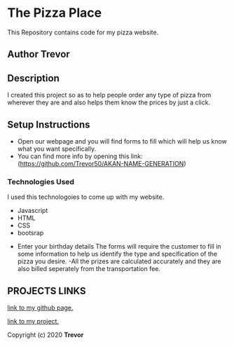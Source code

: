 # The Pizza Place
This Repository contains code for my pizza website.
## Author Trevor
## Description
I created this project so as to help people order any type of pizza from wherever they are and also helps them know the prices by just a click.
## Setup Instructions
* Open our webpage and you will find forms to fill which will help us know what you want specifically.
* You can find more info by opening this link:(https://github.com/Trevor50/AKAN-NAME-GENERATION)
### Technologies Used
I used this technologoies to come up with my website.
* Javascript
* HTML
* CSS
* bootsrap
- Enter your birthday details
 The forms will require the customer to fill in some information to help us identify the type and specification of the pizza you desire.
 -All the prizes are calculated accurately and they are also billed seperately from the transportation fee.
 ## PROJECTS LINKS

[link to my github page.](https://github.com/Trevor50)

[link to my project. ](https://trevor50.github.io/Pizza-Place/)

Copyright (c) 2020 **Trevor**